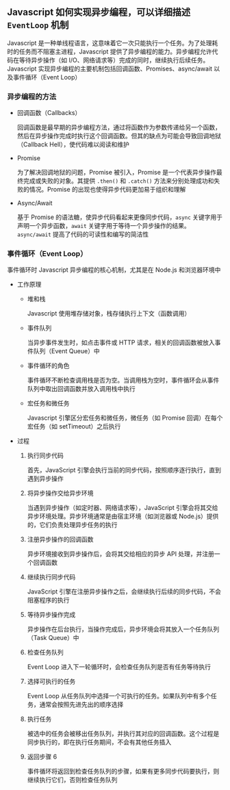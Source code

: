 ## Javascript 如何实现异步编程，可以详细描述 `EventLoop` 机制

Javascript 是一种单线程语言，这意味着它一次只能执行一个任务。为了处理耗时的任务而不阻塞主进程，Javascript 提供了异步编程的能力。异步编程允许代码在等待异步操作（如 I/O、网络请求等）完成的同时，继续执行后续任务。Javascript 实现异步编程的主要机制包括回调函数、Promises、async/await 以及事件循环（Event Loop）

### 异步编程的方法

- 回调函数（Callbacks）

  回调函数是最早期的异步编程方法，通过将函数作为参数传递给另一个函数，然后在异步操作完成时执行这个回调函数。但其的缺点为可能会导致回调地狱（Callback Hell），使代码难以阅读和维护

- Promise

  为了解决回调地狱的问题，Promise 被引入，Promise 是一个代表异步操作最终完成或失败的对象。其提供 `.then()` 和 `.catch()` 方法来分别处理成功和失败的情况。Promise 的出现也使得异步代码更加易于组织和理解

- Async/Await

  基于 Promise 的语法糖，使异步代码看起来更像同步代码，`async` 关键字用于声明一个异步函数，`await` 关键字用于等待一个异步操作的结果。`async/await` 提高了代码的可读性和编写的简洁性

### 事件循环（Event Loop）

事件循环时 Javascript 异步编程的核心机制，尤其是在 Node.js 和浏览器环境中

- 工作原理

  - 堆和栈

    Javascript 使用堆存储对象，栈存储执行上下文（函数调用）

  - 事件队列

    当异步事件发生时，如点击事件或 HTTP 请求，相关的回调函数被放入事件队列（Event Queue）中

  - 事件循环的角色

    事件循环不断检查调用栈是否为空。当调用栈为空时，事件循环会从事件队列中取出回调函数并放入调用栈中执行

  - 宏任务和微任务

    Javascript 引擎区分宏任务和微任务，微任务（如 Promise 回调）在每个宏任务（如 setTimeout）之后执行

- 过程

  1. 执行同步代码

     首先，JavaScript 引擎会执行当前的同步代码，按照顺序逐行执行，直到遇到异步操作

  2. 将异步操作交给异步环境

     当遇到异步操作（如定时器、网络请求等），JavaScript 引擎会将其交给异步环境处理。异步环境通常是由宿主环境（如浏览器或 Node.js）提供的，它们负责处理异步任务的执行

  3. 注册异步操作的回调函数

     异步环境接收到异步操作后，会将其交给相应的异步 API 处理，并注册一个回调函数

  4. 继续执行同步代码

     JavaScript 引擎在注册异步操作之后，会继续执行后续的同步代码，不会阻塞程序的执行

  5. 等待异步操作完成

     异步操作在后台执行，当操作完成后，异步环境会将其放入一个任务队列（Task Queue）中

  6. 检查任务队列

     Event Loop 进入下一轮循环时，会检查任务队列是否有任务等待执行

  7. 选择可执行的任务

     Event Loop 从任务队列中选择一个可执行的任务。如果队列中有多个任务，通常会按照先进先出的顺序选择

  8. 执行任务

     被选中的任务会被移出任务队列，并执行其对应的回调函数。这个过程是同步执行的，即在执行任务期间，不会有其他任务插入

  9. 返回步骤 6

     事件循环将返回到检查任务队列的步骤，如果有更多同步代码要执行，则继续执行它们，否则检查任务队列
